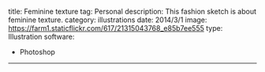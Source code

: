 title: Feminine texture
tag: Personal
description: This fashion sketch is about feminine texture.
category: illustrations
date: 2014/3/1
image: https://farm1.staticflickr.com/617/21315043768_e85b7ee555
type: Illustration
software:
- Photoshop
---

